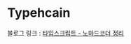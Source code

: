 # Typehcain

블로그 링크 : [타입스크립트 - 노마드코더 정리](https://velog.io/@gouz7514/%ED%83%80%EC%9E%85%EC%8A%A4%ED%81%AC%EB%A6%BD%ED%8A%B8-%EB%85%B8%EB%A7%88%EB%93%9C%EC%BD%94%EB%8D%94-%EC%A0%95%EB%A6%AC)